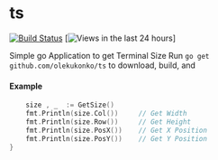 ts
==


[![Build Status](https://secure.travis-ci.org/bower/bower.png?branch=master)](http://travis-ci.org/bower/bower) [![Views in the last 24 hours](https://sourcegraph.com/api/repos/github.com/olekukonko/ts/counters/views-24h.png)]


Simple go Application to get Terminal Size 
Run `go get github.com/olekukonko/ts` to download, build, and

#### Example

```go
	size , _  := GetSize()
	fmt.Println(size.Col())     // Get Width
	fmt.Println(size.Row())     // Get Height
	fmt.Println(size.PosX())    // Get X Position
	fmt.Println(size.PosY())    // Get Y Position
}
```


